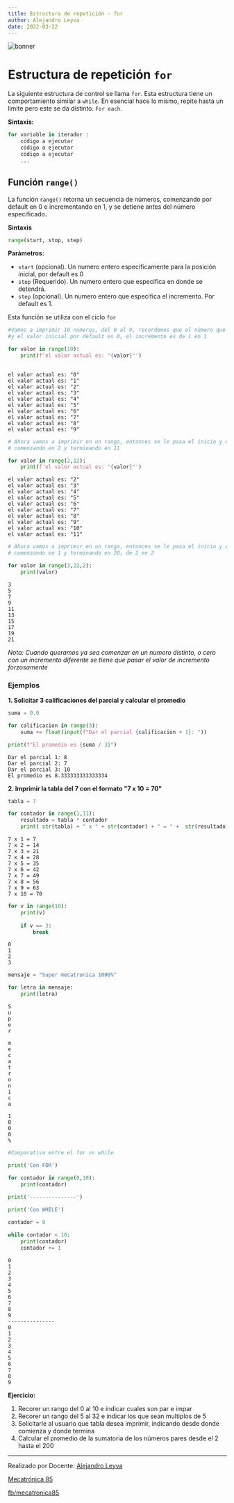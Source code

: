 ```yaml
---
title: Estructura de repetición - for
author: Alejandro Leyva
date: 2022-03-22
---
```



![banner](../assets/banner.png)

# Estructura de repetición `for`

La siguiente estructura de control se llama `for`. Esta estructura tiene un comportamiento similar a `while`. En esencial hace lo mismo, repite hasta un limite pero este se da distinto. `For each`.

**Sintaxis:**

```python
for variable in iterador : 
    código a ejecutar
    código a ejecutar
    código a ejecutar
    ...
```

## Función `range()`

La función `range()` retorna un secuencia de números, comenzando por default en 0 e incrementando en 1, y se detiene antes del número especificado.

**Sintaxis**

```python
range(start, stop, step)
```

**Parámetros:**

- `start`	(opcional). Un numero entero específicamente para la posición inicial, por default es 0
- `stop`	(Requerido). Un numero entero que especifica en donde se detendrá.
- `step`	(opcional). Un numero entero que especifica el incremento. Por default es 1.

Esta función se utiliza con el ciclo `for`


```python
#Vamos a imprimir 10 números, del 0 al 9, recordemos que el número que le pasamos es el tope y ese no se imprime, 
#y el valor inicial por default es 0, el incremento es de 1 en 1

for valor in range(10):
    print(f'el valor actual es: "{valor}"')
    
```

    el valor actual es: "0"
    el valor actual es: "1"
    el valor actual es: "2"
    el valor actual es: "3"
    el valor actual es: "4"
    el valor actual es: "5"
    el valor actual es: "6"
    el valor actual es: "7"
    el valor actual es: "8"
    el valor actual es: "9"



```python
# Ahora vamos a imprimir en un rango, entonces se le pasa el inicio y el fin,
# comenzando en 2 y terminando en 11

for valor in range(2,12):
    print(f'el valor actual es: "{valor}"')
```

    el valor actual es: "2"
    el valor actual es: "3"
    el valor actual es: "4"
    el valor actual es: "5"
    el valor actual es: "6"
    el valor actual es: "7"
    el valor actual es: "8"
    el valor actual es: "9"
    el valor actual es: "10"
    el valor actual es: "11"



```python
# Ahora vamos a imprimir en un rango, entonces se le pasa el inicio y el fin, 
# comenzando en 1 y terminando en 20, de 2 en 2

for valor in range(3,22,2):
    print(valor)
```

    3
    5
    7
    9
    11
    13
    15
    17
    19
    21


*Nota: Cuando queramos ya sea comenzar en un numero distinto, o cero con un incremento diferente se tiene que pasar el valor de incremento forzosamente*

### Ejemplos

**1. Solicitar 3 calificaciones del parcial y calcular el promedio**


```python
suma = 0.0

for calificacion in range(3):
    suma += float(input(f"Dar el parcial {calificacion + 1}: "))

print(f"El promedio es {suma / 3}")
```

    Dar el parcial 1: 8
    Dar el parcial 2: 7
    Dar el parcial 3: 10
    El promedio es 8.333333333333334


**2. Imprimir la tabla del 7 con el formato "7 x 10 = 70"**


```python
tabla = 7

for contador in range(1,11):
    resultado = tabla * contador
    print( str(tabla) + " x " + str(contador) + " = " +  str(resultado) )

```

    7 x 1 = 7
    7 x 2 = 14
    7 x 3 = 21
    7 x 4 = 28
    7 x 5 = 35
    7 x 6 = 42
    7 x 7 = 49
    7 x 8 = 56
    7 x 9 = 63
    7 x 10 = 70



```python
for v in range(10):
    print(v)
    
    if v == 3:
        break
```

    0
    1
    2
    3



```python
mensaje = "Super mecatronica 1000%"

for letra in mensaje:
    print(letra)
```

    S
    u
    p
    e
    r
     
    m
    e
    c
    a
    t
    r
    o
    n
    i
    c
    a
     
    1
    0
    0
    0
    %



```python
#Comparativa entre el for vs while

print('Con FOR')

for contador in range(0,10):
    print(contador)
    
print('---------------')

print('Con WHILE')

contador = 0

while contador < 10:
    print(contador)
    contador += 1
```

    0
    1
    2
    3
    4
    5
    6
    7
    8
    9
    ---------------
    0
    1
    2
    3
    4
    5
    6
    7
    8
    9


**Ejercicio:**

1. Recorer un rango del 0 al 10 e indicar cuales son par e impar
2. Recorer un rango del 5 al 32 e indicar los que sean multiplos de 5
3. Solicitarle al usuario que tabla desea imprimir, indicando desde donde comienza y donde termina
4. Calcular el promedio de la sumatoria de los números pares desde el 2 hasta el 200

---

Realizado por Docente: [Alejandro Leyva](https://www.alejandro-leyva.com/)

[Mecatrónica 85](https://mecatronica85.com/)

[fb/mecatronica85](https://www.facebook.com/mecatronica85)
